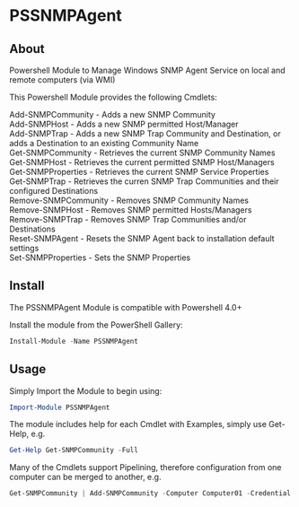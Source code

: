 # PSSNMPAgent

## About
Powershell Module to Manage Windows SNMP Agent Service on local and remote computers (via WMI)

This Powershell Module provides the following Cmdlets:

Add-SNMPCommunity - Adds a new SNMP Community\
Add-SNMPHost - Adds a new SNMP permitted Host/Manager\
Add-SNMPTrap - Adds a new SNMP Trap Community and Destination, or adds a Destination to an existing Community Name\
Get-SNMPCommunity - Retrieves the current SNMP Community Names\
Get-SNMPHost - Retrieves the current permitted SNMP Host/Managers \
Get-SNMPProperties - Retrieves the current SNMP Service Properties\
Get-SNMPTrap - Retrieves the curren SNMP Trap Communities and their configured Destinations\
Remove-SNMPCommunity - Removes SNMP Community Names\
Remove-SNMPHost - Removes SNMP permitted Hosts/Managers\
Remove-SNMPTrap - Removes SNMP Trap Communities and/or Destinations\
Reset-SNMPAgent - Resets the SNMP Agent back to installation default settings\
Set-SNMPProperties - Sets the SNMP Properties

## Install
The PSSNMPAgent Module is compatible with Powershell 4.0+

Install the module from the PowerShell Gallery:

```powershell
Install-Module -Name PSSNMPAgent
```

## Usage
Simply Import the Module to begin using:
```powershell
Import-Module PSSNMPAgent
```
The module includes help for each Cmdlet with Examples, simply use Get-Help, e.g.
```powershell
Get-Help Get-SNMPCommunity -Full
```

Many of the Cmdlets support Pipelining, therefore configuration from one computer can be merged to another, e.g.
```powershell
Get-SNMPCommunity | Add-SNMPCommunity -Computer Computer01 -Credential username
```

